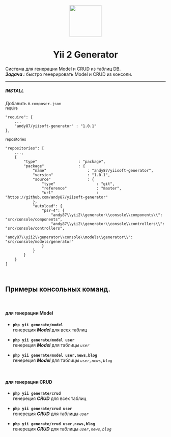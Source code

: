 <p align="center">
    <a href="https://github.com/yiisoft" target="_blank">
        <img src="https://avatars0.githubusercontent.com/u/993323" height="100px">
    </a>
    <h1 align="center">Yii 2 Generator</h1>
</p>

Система для генерации Model и CRUD из таблиц DB.   
***Задача :*** быстро генерировать Model и CRUD из консоли.
<hr>

##### INSTALL
Добавить в `composer.json`  
<small>require</small>  
```
"require": {
    ...
    "andy87/yiisoft-generator" : "1.0.1"
},
```  
<small>repositories</small>  
```
"repositories": [
    ...,
    {
        "type"                  : "package",
        "package"               : {
            "name"                  : "andy87/yiisoft-generator",
            "version"               : "1.0.1",
            "source"                : {
                "type"                  : "git",
                "reference"             : "master",
                "url"                   : "https://github.com/andy87/yiisoft-generator"
            },
            "autoload": {
                "psr-4": {
                    "andy87\\yii2\\generator\\console\\components\\": "src/console/components",
                    "andy87\\yii2\\generator\\console\\controllers\\": "src/console/controllers",
                    "andy87\\yii2\\generator\\console\\models\\generator\\": "src/console/models/generator"
                }
            }
        }
    }
]
```

<br>

## Примеры консольных команд.  
<br>

#### для генерации **Model**  

- **`php yii generate/model`**  
генереция ***Model*** для всех таблиц  

- **`php yii generate/model user`**  
генереция ***Model*** для таблицы *`user`*  

- **`php yii generate/model user,news,blog`**  
генереция ***Model*** для таблицы *`user,news,blog`*  

<br>

#### для генерации **СRUD**  

- **`php yii generate/crud`**  
генереция ***СRUD*** для всех таблиц  

- **`php yii generate/crud user`**  
генереция ***СRUD*** для таблицы *`user`*  

- **`php yii generate/crud user,news,blog`**  
генереция ***СRUD*** для таблицы *`user,news,blog`*  

